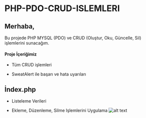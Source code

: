 # PHP-PDO-CRUD-ISLEMLERI
## Merhaba,

Bu projede PHP MYSQL (PDO) ve CRUD (Oluştur, Oku, Güncelle, Sil) işlemlerini sunacağım.

#### Proje İçeriğimiz

* Tüm CRUD işlemleri

* SweatAlert ile başarı ve hata uyarıları

## İndex.php

* Listeleme Verileri

- Ekleme, Düzenleme, Silme Işlemlerini Uygulama
 ![alt text](https:/barisiceny/PHP-PDO-CRUD-ISLEMLERI/github.com/blob/main/img/crud-homepage.png?raw=true)
